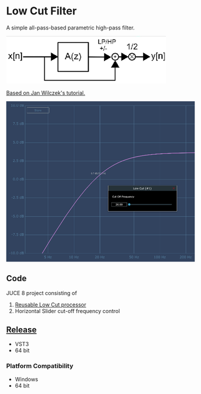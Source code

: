 # Low Cut Filter
 A simple all-pass-based parametric high-pass filter.
 
 ![Signal Chain](https://github.com/ethandjoseph/Low-Cut-Filter/blob/main/hiPassLoPass%20sigChain.png)
 
 [Based on Jan Wilczek's tutorial.](https://thewolfsound.com/lowpass-highpass-filter-plugin-with-juce/)

![Low Cut screenshot](https://github.com/ethandjoseph/Low-Cut-Filter/blob/main/lowCut%20plugDoc.png)

## Code
JUCE 8 project consisting of
1. [Reusable Low Cut processor](https://github.com/ethandjoseph/Low-Cut-Filter/blob/main/Source/LowCutFilter.h)
2. Horizontal Slider cut-off frequency control

## [Release](https://github.com/ethandjoseph/Gain-Plug/releases/tag/v0.1)
- VST3
- 64 bit

### Platform Compatibility
- Windows
- 64 bit
